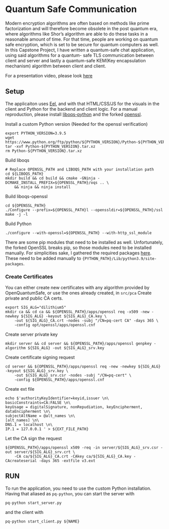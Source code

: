 # Quantum Safe Communication

Modern encryption algorithms are often based on methods like prime factorization and 
will therefore become obsolete in the post quantum era, where algorithms like Shor’s 
algorithm are able to do these tasks in a reasonable amount of time. 
For that time, people are working on quantum safe encryption, 
which is set to be secure for quantum computers as well. 
In this Capstone Project, I have written a quantum-safe chat application, 
using said algorithms for a quantum- safe TLS communication between client and server and 
lastly a quantum-safe KEM(Key encapsulation mechanism) algorithm between client and client.

For a presentation video, please look [here](https://www.youtube.com/watch?v=jMYAetzb9zk)


## Setup
The applicaiton uses [Eel](https://github.com/ChrisKnott/Eel), and with that HTML/CSS/JS for the visuals in the client and Python for the backend and client logic.
For a manual reproduction, please install [liboqs-python](https://github.com/open-quantum-safe/liboqs-python) and the forked [openssl](https://github.com/open-quantum-safe/openssl). 

Install a custom Python version (Needed for the openssl verification)
```shell
export PYTHON_VERSION=3.9.5
wget https://www.python.org/ftp/python/${PYTHON_VERSION}/Python-${PYTHON_VERSION}.tar.xz
tar -xvf Python-${PYTHON_VERSION}.tar.xz
rm Python-${PYTHON_VERSION}.tar.xz
```

Build liboqs
```shell
# Replace OPENSSL_PATH and LIBOQS_PATH with your installation path
cd ${LIBOQS_PATH}
mkdir build && cd build && cmake -GNinja -DCMAKE_INSTALL_PREFIX=${OPENSSL_PATH}/oqs .. \
    && ninja && ninja install
```

Build liboqs-openssl
```shell
cd ${OPENSSL_PATH}
./Configure --prefix=${OPENSSL_PATH}l --openssldir=${OPENSSL_PATH}/ssl
make -j -l
```

Build Python
```shell
./configure --with-openssl=${OPENSSL_PATH} --with-http_ssl_module
```

There are some pip modules that need to be installed as well. Unfortunately, 
the forked OpenSSL breaks pip, so those modules need to be installed manually. 
For simplicities sake, I gathered the required packages [here](https://github.com/Robinbux/capstone-helper). 
These need to be added manually to `{PYTHON_PATH}/Lib/python3.9/site-packages`.

### Create Certificates
You can either create new certificates with any algorithm provided by OpenQuantumSafe, or use the ones already created, in `src/pca`
Create private and public CA certs.
```shell
export SIG_ALG="dilithium5"
mkdir ca && cd ca && ${OPENSSL_PATH}/apps/openssl req -x509 -new -newkey ${SIG_ALG} -keyout ${SIG_ALG}_CA.key \
    -out ${SIG_ALG}_CA.crt -nodes -subj "/CN=pq-cert CA" -days 365 \
    -config opt/openssl/apps/openssl.cnf
```
Create server private key
```shell
mkdir server && cd server && ${OPENSSL_PATH}/apps/openssl genpkey -algorithm ${SIG_ALG} -out ${SIG_ALG}_srv.key
```
Create certificate signing request
```shell
cd server && ${OPENSSL_PATH}/apps/openssl req -new -newkey ${SIG_ALG} -keyout ${SIG_ALG}_srv.key \
    -out ${SIG_ALG}_srv.csr -nodes -subj "/CN=pq-cert" \
    -config ${OPENSSL_PATH}/apps/openssl.cnf
```
Create ext file
```shell
echo $'authorityKeyIdentifier=keyid,issuer \n\
basicConstraints=CA:FALSE \n\
keyUsage = digitalSignature, nonRepudiation, keyEncipherment, dataEncipherment \n\
subjectAltName = @alt_names \n\
[alt_names] \n\
DNS.1 = localhost \n\
IP.1 = 127.0.0.1 ' > ${EXT_FILE_PATH}
```
Let the CA sign the request
```shell
${OPENSSL_PATH}/apps/openssl x509 -req -in server/${SIG_ALG}_srv.csr -out server/${SIG_ALG}_srv.crt \
    -CA ca/${SIG_ALG}_CA.crt -CAkey ca/${SIG_ALG}_CA.key -CAcreateserial -days 365 -extfile v3.ext
```

## RUN
To run the application, you need to use the custom Python installation. Having that aliased as `pq-python`, you can start the server with
```shell
pq-python start_server.py
```
and the client with 
```shell
pq-python start_client.py ${NAME}
```
